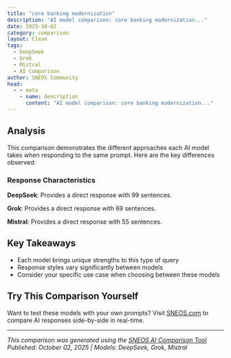 ```yaml
---
title: "core banking modernization"
description: "AI model comparison: core banking modernization..."
date: 2025-10-02
category: comparison
layout: Clean
tags:
  - DeepSeek
  - Grok
  - Mistral
  - AI Comparison
author: SNEOS Community
head:
  - - meta
    - name: description
      content: "AI model comparison: core banking modernization..."
---
```


<ChatComparison
  title="core banking modernization"
  prompt="core banking modernization"
  :responses='{
    "DeepSeek": "Of course. **Core Banking Modernization** is one of the most critical and complex initiatives a financial institution can undertake. It involves replacing or significantly upgrading the legacy software, hardware, and databases at the heart of a bank\u0027s operations.\n\nLet\u0027s break it down comprehensively.\n\n### What is a Core Banking System?\n\nThe \u0022core\u0022 is the central system that processes daily banking transactions and posts updates to accounts and other financial records. It essentially manages the bank\u0027s most critical functions, including:\n\n*   **Deposits \u0026 Withdrawals:** Savings, checking, and fixed deposit accounts.\n*   **Loans \u0026 Mortgages:** Origination, servicing, and collections.\n*   **Payments:** Processing checks, wire transfers, ACH, and card transactions.\n*   **Customer Information Management:** The central system of record for customer data (KYC).\n*   **Interest \u0026 Fees Calculation.**\n*   **General Ledger:** Maintaining the bank\u0027s official financial records.\n\n### The \u0022Why\u0022: Drivers for Modernization\n\nLegacy core systems (often 20-40 years old, written in COBOL on mainframes) are becoming a significant liability.\n\n| Driver | Problem with Legacy Systems | Benefit of Modernization |\n| :--- | :--- | :--- |\n| **1. Agility \u0026 Speed to Market** | Monolithic, hard-coded systems make launching new products (e.g., a new loan type) slow and expensive (months/years). | Enables rapid deployment of new products and features (days/weeks) through APIs and microservices. |\n| **2. Cost Efficiency** | High maintenance costs for outdated hardware and scarce (aging) COBOL programmers. Licensing fees for old software are high. | Lower Total Cost of Ownership (TCO) with cloud-based, SaaS models. Reduces reliance on expensive specialized skills. |\n| **3. Customer Experience** | Siloed data makes a 360-degree customer view impossible. Poor integration leads to clunky digital experiences. | Enables personalized, real-time, and seamless omnichannel experiences (app, web, branch). |\n| **4. Regulatory Compliance** | Adapting rigid legacy code to new regulations is slow, risky, and costly. | Cloud-native cores often have compliance features built-in and can be updated more easily. |\n| **5. Data \u0026 Analytics** | Data is often trapped in siloed, batch-oriented systems, preventing real-time insights. | Provides a single source of truth, enabling real-time analytics, fraud detection, and personalized offers. |\n| **6. Scalability \u0026 Resilience** | Legacy systems struggle to scale efficiently during peak loads and are often less resilient to failures. | Cloud-native systems offer elastic scalability and high availability with robust disaster recovery. |\n| **7. Integration \u0026 Ecosystem** | Difficult and costly to integrate with modern FinTechs, payment gateways, and third-party services. | API-first architecture allows easy integration, creating a \u0022banking as a platform\u0022 ecosystem. |\n\n---\n\n### The \u0022How\u0022: Common Modernization Strategies\n\nThere is no one-size-fits-all approach. The chosen strategy depends on the bank\u0027s budget, risk appetite, and current state.\n\n| Strategy | Description | Pros | Cons | Best For |\n| :--- | :--- | :--- | :--- | :--- |\n| **1. Full Rip-and-Replace** | Completely decommissioning the legacy core and implementing a new, modern system. | **Most transformative.** Creates a clean, future-proof architecture. | **Highest risk \u0026 cost.** Long implementation timelines (2-5 years). Highly disruptive. | Banks with strong capital, high risk tolerance, and a legacy system at breaking point. |\n| **2. Gradual Modernization (Strangler Fig Pattern)** | Gradually building new functionality around the old core, feature by feature, and eventually \u0022strangling\u0022 the legacy system. | **Lower risk.** Business continuity. Allows for iterative learning and value delivery. | **Complex integration** between old and new. Can create temporary complexity. | Most banks today; considered the most pragmatic and lower-risk approach. |\n| **3. Building a New Digital Bank** | Leaving the legacy core to run the \u0022old\u0022 bank and building a separate, greenfield digital bank on a modern core. | **Fastest time to market.** Isolates risk. Attracts new customer segments. | **Creates dual systems.** Doesn\u0027t solve the legacy core problem for existing customers. Higher operational overhead. | Banks needing a rapid digital presence without immediate disruption to their main business. |\n| **4. Core Augmentation (Two-Tier)** | Keeping the legacy core as the system of record but using a modern \u0022engagement\u0022 or \u0022process\u0022 layer to handle all customer-facing interactions and new products. | **Non-disruptive.** Quickly improves customer experience without a core replacement. | **Legacy core remains.** Does not solve all cost and agility issues in the back office. | Banks wanting to quickly enhance digital channels while deferring full core replacement. |\n\n---\n\n### Key Technologies Enabling Modernization\n\n*   **Cloud-Native Architecture:** Systems designed for the cloud (public, private, or hybrid) for scalability, resilience, and cost-efficiency.\n*   **Microservices:** Breaking down the monolithic core into small, independent, loosely coupled services (e.g., \u0022Customer Service,\u0022 \u0022Payment Service,\u0022 \u0022Loan Service\u0022). This allows teams to develop, deploy, and scale parts of the system independently.\n*   **APIs (Application Programming Interfaces):** The \u0022glue\u0022 that connects microservices and allows the core to communicate easily with internal and external systems (FinTechs, partners).\n*   **AI \u0026 Machine Learning:** Embedded for real-time fraud detection, hyper-personalization, and automated credit decisioning.\n*   **Containers \u0026 Orchestration (e.g., Docker, Kubernetes):** Technologies that package and manage microservices, making them portable and easy to scale.\n\n### Major Challenges \u0026 Risks\n\n1.  **Immense Cost \u0026 Complexity:** A multi-year program can cost hundreds of millions to billions of dollars.\n2.  **Execution Risk:** History is littered with projects that failed, went over budget, or were abandoned.\n3.  **Data Migration:** Accurately moving decades of complex, often messy, customer and transaction data is a monumental task.\n4.  **Regulatory \u0026 Compliance Hurdles:** Ensuring the new system meets all regulatory requirements from day one.\n5.  **Talent Gap:** Shortage of skilled professionals who understand both banking and modern cloud/software architecture.\n6.  **Organizational Change Management:** Shifting the bank\u0027s culture from a traditional, risk-averse mindset to an agile, product-oriented one is often the biggest challenge.\n\n### Conclusion\n\nCore banking modernization is no longer a question of **\u0022if\u0022** but **\u0022when and how.\u0022** While the path is fraught with risk, the cost of inaction is even greater. Banks with modern, agile cores are positioned to lead in the digital age, offering superior customer experiences, operating efficiently, and innovating at speed. The prevailing trend is away from the high-risk \u0022big bang\u0022 approach and towards more gradual, incremental strategies that deliver value faster and manage risk more effectively.",
    "Grok": "Core banking modernization refers to the process of updating, replacing, or transforming a financial institution\u0027s legacy core banking systems to meet modern business, technological, and regulatory demands. Core banking systems are the backbone of a bank\u2019s operations, handling critical functions such as account management, transaction processing, deposits, loans, and customer data management. Modernization is often driven by the need for agility, scalability, cost efficiency, and enhanced customer experiences in a rapidly evolving digital landscape.\n\n### Key Drivers of Core Banking Modernization\n1. **Legacy System Limitations**: Many banks operate on outdated systems built decades ago (often in the 1970s or 1980s) using technologies like COBOL. These systems are rigid, costly to maintain, and struggle to support modern digital banking requirements.\n2. **Digital Transformation**: Customers expect seamless, real-time, and personalized banking services across multiple channels (mobile, web, etc.). Legacy systems often cannot integrate with modern fintech solutions or support innovations like open banking and APIs.\n3. **Regulatory Compliance**: Evolving regulations (e.g., GDPR, PSD2) require banks to be more agile in adapting to new rules, reporting requirements, and data security standards.\n4. **Cost Reduction**: Legacy systems have high operational and maintenance costs. Modern cloud-based or modular systems can reduce infrastructure expenses and improve efficiency.\n5. **Competition from Fintechs and Neobanks**: Newer players with agile, cloud-native systems can quickly innovate and capture market share, putting pressure on traditional banks to modernize.\n\n### Approaches to Core Banking Modernization\nThere are several strategies banks can adopt based on their needs, budget, and risk tolerance:\n1. **Rip and Replace**:\n   - Replace the entire legacy system with a new, modern core banking platform.\n   - **Pros**: Provides a clean slate, full access to modern features, and long-term scalability.\n   - **Cons**: High cost, significant risk, and long implementation timelines (often 3-5 years).\n   - Example Vendors: Temenos, Finastra, FIS, Oracle FLEXCUBE.\n2. **Progressive Modernization (Incremental Approach)**:\n   - Gradually modernize specific components or surround the legacy core with modern middleware, APIs, and microservices while keeping the core intact.\n   - **Pros**: Lower risk, phased investment, and minimal disruption to operations.\n   - **Cons**: May lead to a fragmented architecture and temporary inefficiencies.\n3. **Greenfield Approach**:\n   - Build a new digital bank or subsidiary with a modern core system alongside the legacy bank, eventually migrating customers to the new platform.\n   - **Pros**: Allows innovation without disrupting existing operations.\n   - **Cons**: Requires significant resources and dual operations during the transition.\n4. **Cloud Adoption**:\n   - Migrate core banking systems to cloud platforms (public, private, or hybrid) to leverage scalability, cost-efficiency, and access to advanced tools like AI and analytics.\n   - **Pros**: Reduces infrastructure costs and improves flexibility.\n   - **Cons**: Concerns around data security, compliance, and vendor lock-in.\n\n### Key Features of Modern Core Banking Systems\n- **Cloud-Native Architecture**: Enables scalability and reduces dependency on physical infrastructure.\n- **API-First Design**: Supports seamless integration with third-party services (e.g., fintech apps, payment gateways) and enables open banking.\n- **Real-Time Processing**: Facilitates instant transactions and updates, crucial for digital banking.\n- **Modular Design**: Allows banks to update or replace specific components without overhauling the entire system.\n- **Data Analytics and AI**: Provides insights for personalized customer offerings and risk management.\n- **Customer-Centric Features**: Supports omnichannel banking and personalized experiences.\n\n### Benefits of Core Banking Modernization\n- **Enhanced Customer Experience**: Faster, more personalized, and seamless services across channels.\n- **Operational Efficiency**: Automation and streamlined processes reduce costs and errors.\n- **Innovation Enablement**: Facilitates the adoption of emerging technologies like blockchain, AI, and IoT.\n- **Regulatory Compliance**: Easier to adapt to changing regulations with flexible systems.\n- **Scalability**: Modern systems can handle growing transaction volumes and customer bases.\n\n### Challenges in Core Banking Modernization\n- **High Costs**: Modernization projects can be expensive, often running into millions of dollars.\n- **Risk of Disruption**: Migrating data and operations without downtime or errors is complex.\n- **Cultural Resistance**: Employees and management may resist change due to unfamiliarity with new systems.\n- **Data Migration Issues**: Moving vast amounts of sensitive data from legacy systems to new platforms poses security and integrity risks.\n- **Vendor Dependency**: Banks may become reliant on third-party vendors for core system maintenance and updates.\n\n### Industry Trends\n1. **Rise of Cloud-Based Core Banking**: Major providers like AWS, Microsoft Azure, and Google Cloud are partnering with core banking vendors to offer scalable solutions.\n2. **Banking-as-a-Service (BaaS)**: Modern core systems enable banks to offer their infrastructure to fintechs and other companies via APIs.\n3. **Focus on Sustainability**: Modern systems help reduce energy consumption compared to legacy infrastructure.\n4. **Adoption of Microservices**: Breaking down monolithic systems into smaller, independent services for greater flexibility.\n\n### Case Studies/Examples\n- **DBS Bank (Singapore)**: Transformed into a digital-first bank by modernizing its core systems, adopting cloud technology, and focusing on customer-centric innovation, becoming one of the world\u2019s leading digital banks.\n- **Bank of America**: Invested in incremental modernization by integrating new technologies like AI and cloud while maintaining core operations, focusing on customer experience through its app, Erica (AI virtual assistant).\n- **Starling Bank (UK)**: A neobank built from scratch with a modern, cloud-native core banking system, allowing rapid product launches and scalability.\n\n### Conclusion\nCore banking modernization is a critical step for traditional banks to remain competitive in a digital-first world. While the process is complex and resource-intensive, the long-term benefits of agility, cost savings, and improved customer satisfaction make it a strategic imperative. Banks must carefully evaluate their modernization approach\u2014whether full replacement, incremental updates, or greenfield projects\u2014and partner with the right technology providers to ensure a smooth transition. Would you like to dive deeper into a specific aspect, such as cloud adoption or vendor comparisons?",
    "Mistral": "Core banking modernization refers to the process of updating and improving the technology infrastructure and systems that banks use to manage their core operations. This includes everything from customer account management and transaction processing to risk management and regulatory compliance. Modernizing core banking systems is crucial for banks to stay competitive, improve operational efficiency, and meet the evolving needs of customers.\n\n### Key Aspects of Core Banking Modernization\n\n1. **Technology Upgrades**:\n   - **Cloud Computing**: Moving to cloud-based solutions for scalability, flexibility, and cost-efficiency.\n   - **Microservices Architecture**: Breaking down monolithic systems into smaller, independent services that can be developed, deployed, and scaled independently.\n   - **API Integration**: Using APIs to enable seamless integration with third-party services and fintech solutions.\n\n2. **Customer Experience**:\n   - **Omnichannel Banking**: Providing a consistent and seamless experience across all channels, including mobile, web, and in-branch.\n   - **Personalization**: Leveraging data analytics to offer personalized products and services.\n   - **Self-Service Options**: Enhancing self-service capabilities through digital channels to reduce dependency on physical branches.\n\n3. **Operational Efficiency**:\n   - **Automation**: Implementing robotic process automation (RPA) and artificial intelligence (AI) to streamline back-office processes.\n   - **Real-Time Processing**: Enabling real-time transaction processing and data analytics to improve decision-making.\n   - **Data Management**: Improving data governance and management to ensure data accuracy, security, and compliance.\n\n4. **Risk Management and Compliance**:\n   - **Fraud Detection**: Using advanced analytics and machine learning to detect and prevent fraudulent activities.\n   - **Regulatory Compliance**: Ensuring that systems comply with regulatory requirements and can adapt to changes in regulations.\n   - **Cybersecurity**: Enhancing security measures to protect against cyber threats and data breaches.\n\n5. **Innovation and Agility**:\n   - **Fintech Collaboration**: Partnering with fintech companies to innovate and offer new products and services.\n   - **Agile Development**: Adopting agile methodologies to accelerate development cycles and respond quickly to market changes.\n   - **Open Banking**: Embracing open banking principles to foster innovation and collaboration with third-party providers.\n\n### Benefits of Core Banking Modernization\n\n1. **Improved Customer Satisfaction**: Enhanced user experience and personalized services lead to higher customer satisfaction and loyalty.\n2. **Cost Savings**: Automation and cloud-based solutions reduce operational costs and improve efficiency.\n3. **Increased Agility**: Modern systems allow banks to quickly adapt to market changes and regulatory requirements.\n4. **Enhanced Security**: Advanced security measures protect against cyber threats and ensure data integrity.\n5. **Innovation**: Collaboration with fintechs and adoption of new technologies drive innovation and competitive advantage.\n\n### Challenges of Core Banking Modernization\n\n1. **Complexity**: Modernizing legacy systems can be complex and time-consuming, requiring significant planning and resources.\n2. **Cost**: The initial investment in new technology and systems can be high.\n3. **Integration**: Ensuring seamless integration between new and existing systems can be challenging.\n4. **Change Management**: Managing the transition and ensuring that employees are adequately trained and prepared for the changes.\n5. **Regulatory Compliance**: Ensuring that new systems comply with all relevant regulations and standards.\n\n### Best Practices for Core Banking Modernization\n\n1. **Strategic Planning**: Develop a clear roadmap and strategy for modernization, aligning it with business goals.\n2. **Phased Approach**: Implement changes in phases to minimize disruption and manage risks.\n3. **Stakeholder Engagement**: Involve all stakeholders, including employees, customers, and regulators, throughout the process.\n4. **Continuous Improvement**: Regularly review and update systems to keep pace with technological advancements and market trends.\n5. **Risk Management**: Implement robust risk management practices to mitigate potential risks associated with modernization.\n\nCore banking modernization is a strategic initiative that requires careful planning, significant investment, and a commitment to continuous improvement. By embracing modern technologies and best practices, banks can enhance their operational efficiency, improve customer experience, and stay competitive in a rapidly evolving financial landscape."
  }'
  published-date="09:14"
/>

## Analysis

This comparison demonstrates the different approaches each AI model takes when responding to the same prompt. Here are the key differences observed:

### Response Characteristics

**DeepSeek**: Provides a direct response with 99 sentences. 

**Grok**: Provides a direct response with 69 sentences. 

**Mistral**: Provides a direct response with 55 sentences. 

## Key Takeaways

- Each model brings unique strengths to this type of query
- Response styles vary significantly between models
- Consider your specific use case when choosing between these models

## Try This Comparison Yourself

Want to test these models with your own prompts? Visit [SNEOS.com](https://sneos.com) to compare AI responses side-by-side in real-time.

---

*This comparison was generated using the [SNEOS AI Comparison Tool](https://sneos.com)*
*Published: October 02, 2025 | Models: DeepSeek, Grok, Mistral*
